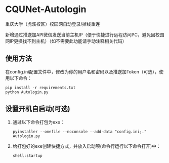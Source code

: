 # CQUNet-Autologin
重庆大学（虎溪校区）校园网自动登录/掉线重连

新增通过推送加API微信发送当前主机IP（便于快捷进行远程访问PC，避免因校园网IP更换找不到主机）（如不需要此功能请手动注释相关代码）



## 使用方法

在config.ini配置文件中，修改为你的用户名和密码以及推送加Token（可选），使用以下命令：

```
pip install -r requirements.txt
python Autologin.py
```

## 设置开机自启动(可选)

1. 通过以下命令打包为exe：

   `pyinstaller --onefile --noconsole --add-data "config.ini;." Autologin.py`

2. 给打包好的exe创建快捷方式，并放入启动项(命令行运行以下命令打开)中：

   `shell:startup`
